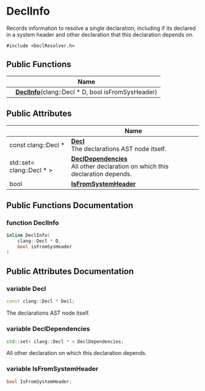 # DeclInfo



Records information to resolve a single declaration, including if its declared in a system header and other declaration that this declaration depends on. 


`#include <DeclResolver.h>`

## Public Functions

|                | Name           |
| -------------- | -------------- |
| | **[DeclInfo](Classes/structDeclInfo.md#function-declinfo)**(clang::Decl * D, bool isFromSysHeader) |

## Public Attributes

|                | Name           |
| -------------- | -------------- |
| const clang::Decl * | **[Decl](Classes/structDeclInfo.md#variable-decl)** <br>The declarations AST node itself.  |
| std::set< clang::Decl * > | **[DeclDependencies](Classes/structDeclInfo.md#variable-decldependencies)** <br>All other declaration on which this declaration depends.  |
| bool | **[IsFromSystemHeader](Classes/structDeclInfo.md#variable-isfromsystemheader)**  |

## Public Functions Documentation

### function DeclInfo

```cpp
inline DeclInfo(
    clang::Decl * D,
    bool isFromSysHeader
)
```


## Public Attributes Documentation

### variable Decl

```cpp
const clang::Decl * Decl;
```

The declarations AST node itself. 

### variable DeclDependencies

```cpp
std::set< clang::Decl * > DeclDependencies;
```

All other declaration on which this declaration depends. 

### variable IsFromSystemHeader

```cpp
bool IsFromSystemHeader;
```


